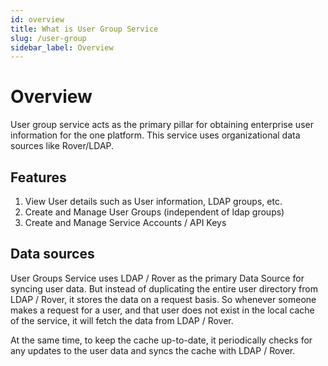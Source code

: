 ```yaml
---
id: overview
title: What is User Group Service
slug: /user-group
sidebar_label: Overview
---
```


# Overview

User group service acts as the primary pillar for obtaining enterprise user information for the one platform. This service uses organizational data sources like Rover/LDAP.

## Features

1. View User details such as User information, LDAP groups, etc.
2. Create and Manage User Groups (independent of ldap groups)
3. Create and Manage Service Accounts / API Keys

## Data sources

User Groups Service uses LDAP / Rover as the primary Data Source for syncing user data. But instead of duplicating the entire user directory from LDAP / Rover, it stores the data on a request basis. So whenever someone makes a request for a user, and that user does not exist in the local cache of the service, it will fetch the data from LDAP / Rover.

At the same time, to keep the cache up-to-date, it periodically checks for any updates to the user data and syncs the cache with LDAP / Rover.
